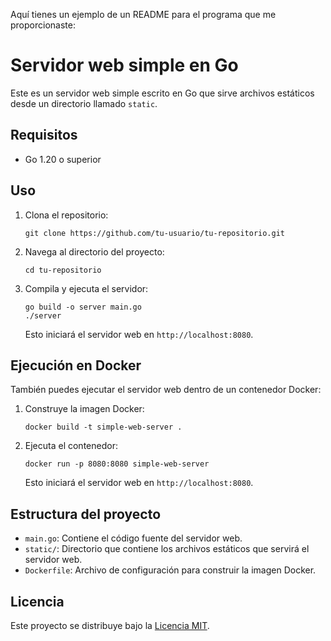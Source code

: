 Aquí tienes un ejemplo de un README para el programa que me proporcionaste:

# Servidor web simple en Go

Este es un servidor web simple escrito en Go que sirve archivos estáticos desde un directorio llamado `static`.

## Requisitos

- Go 1.20 o superior

## Uso

1. Clona el repositorio:

   ```
   git clone https://github.com/tu-usuario/tu-repositorio.git
   ```

2. Navega al directorio del proyecto:

   ```
   cd tu-repositorio
   ```

3. Compila y ejecuta el servidor:

   ```
   go build -o server main.go
   ./server
   ```

   Esto iniciará el servidor web en `http://localhost:8080`.

## Ejecución en Docker

También puedes ejecutar el servidor web dentro de un contenedor Docker:

1. Construye la imagen Docker:

   ```
   docker build -t simple-web-server .
   ```

2. Ejecuta el contenedor:

   ```
   docker run -p 8080:8080 simple-web-server
   ```

   Esto iniciará el servidor web en `http://localhost:8080`.

## Estructura del proyecto

- `main.go`: Contiene el código fuente del servidor web.
- `static/`: Directorio que contiene los archivos estáticos que servirá el servidor web.
- `Dockerfile`: Archivo de configuración para construir la imagen Docker.

## Licencia

Este proyecto se distribuye bajo la [Licencia MIT](LICENSE).
